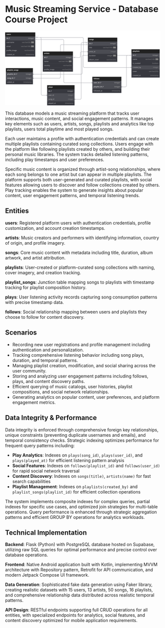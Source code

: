 # Music Streaming Service - Database Course Project

![Database Schema](schema.svg)

This database models a music streaming platform that tracks user interactions, music content, and social engagement patterns. It manages key elements such as users, artists, songs, playlists and analytics like top playlists, users total playtime and most played songs.

Each user maintains a profile with authentication credentials and can create multiple playlists containing curated song collections. Users engage with the platform like following playlists created by others, and building their personal music libraries. The system tracks detailed listening patterns, including play timestamps and user preferences.

Specific music content is organized through artist-song relationships, where each song belongs to one artist but can appear in multiple playlists. The platform supports both user-generated and curated playlists, with social features allowing users to discover and follow collections created by others. Play tracking enables the system to generate insights about popular content, user engagement patterns, and temporal listening trends.

## Entities

**users**: Registered platform users with authentication credentials, profile customization, and account creation timestamps.

**artists**: Music creators and performers with identifying information, country of origin, and profile imagery.

**songs**: Core music content with metadata including title, duration, album artwork, and artist attribution.

**playlists**: User-created or platform-curated song collections with naming, cover imagery, and creation tracking.

**playlist_songs**: Junction table mapping songs to playlists with timestamp tracking for playlist composition history.

**plays**: User listening activity records capturing song consumption patterns with precise timestamp data.

**follows**: Social relationship mapping between users and playlists they choose to follow for content discovery.

## Scenarios

- Recording new user registrations and profile management including authentication and personalization.
- Tracking comprehensive listening behavior including song plays, duration, and temporal patterns.
- Managing playlist creation, modification, and social sharing across the user community.
- Storing and analyzing user engagement patterns including follows, plays, and content discovery paths.
- Efficient querying of music catalogs, user histories, playlist compositions, and social network relationships.
- Generating analytics on popular content, user preferences, and platform engagement metrics.

## Data Integrity & Performance

Data integrity is enforced through comprehensive foreign key relationships, unique constraints (preventing duplicate usernames and emails), and temporal consistency checks. Strategic indexing optimizes performance for frequent query patterns including:

- **Play Analytics**: Indexes on `plays(song_id)`, `plays(user_id)`, and `plays(played_at)` for efficient listening pattern analysis
- **Social Features**: Indexes on `follows(playlist_id)` and `follows(user_id)` for rapid social network traversal
- **Content Discovery**: Indexes on `songs(title)`, `artists(name)` for fast search capabilities
- **Playlist Management**: Indexes on `playlists(created_by)` and `playlist_songs(playlist_id)` for efficient collection operations

The system implements composite indexes for complex queries, partial indexes for specific use cases, and optimized join strategies for multi-table operations. Query performance is enhanced through strategic aggregation patterns and efficient GROUP BY operations for analytics workloads.

## Technical Implementation

**Backend**: Flask (Python) with PostgreSQL database hosted on Supabase, utilizing raw SQL queries for optimal performance and precise control over database operations.

**Frontend**: Native Android application built with Kotlin, implementing MVVM architecture with Repository pattern, Retrofit for API communication, and modern Jetpack Compose UI framework.

**Data Generation**: Sophisticated fake data generation using Faker library, creating realistic datasets with 15 users, 13 artists, 50 songs, 16 playlists, and comprehensive relationship data distributed across realistic temporal patterns.

**API Design**: RESTful endpoints supporting full CRUD operations for all entities, with specialized endpoints for analytics, social features, and content discovery optimized for mobile application requirements.
